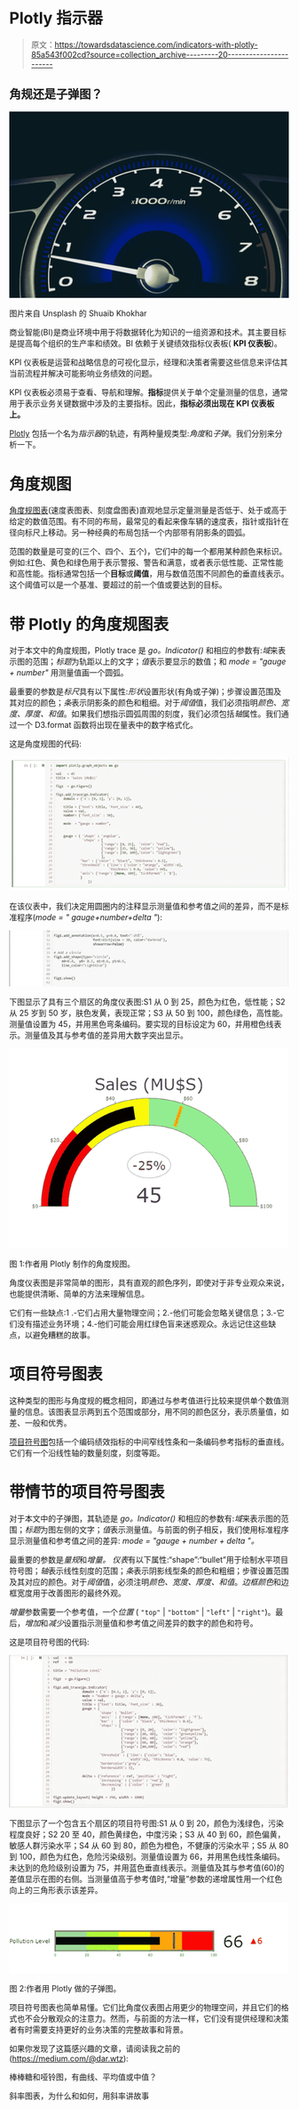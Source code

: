 # Plotly 指示器

> 原文：<https://towardsdatascience.com/indicators-with-plotly-85a543f002cd?source=collection_archive---------20----------------------->

## **角规还是子弹图？**

![](img/1841177fee381326b38401595b694694.png)

图片来自 Unsplash 的 Shuaib Khokhar

商业智能(BI)是商业环境中用于将数据转化为知识的一组资源和技术。其主要目标是提高每个组织的生产率和绩效。BI 依赖于关键绩效指标仪表板( **KPI 仪表板**)。

KPI 仪表板是运营和战略信息的可视化显示，经理和决策者需要这些信息来评估其当前流程并解决可能影响业务绩效的问题。

KPI 仪表板必须易于查看、导航和理解。**指标**提供关于单个定量测量的信息，通常用于表示业务关键数据中涉及的主要指标。因此，**指标必须出现在 KPI 仪表板上。**

[Plotly](/bubble-charts-70ef7485c51e) 包括一个名为*指示器*的轨迹，有两种量规类型:*角度*和*子弹*。我们分别来分析一下。

# **角度规图**

[角度规图表](/gauge-bullet-charts-cfe171ca3094)(速度表图表、刻度盘图表)直观地显示定量测量是否低于、处于或高于给定的数值范围。有不同的布局，最常见的看起来像车辆的速度表，指针或指针在径向标尺上移动。另一种经典的布局包括一个内部带有阴影条的圆弧。

范围的数量是可变的(三个、四个、五个)，它们中的每一个都用某种颜色来标识。例如:红色、黄色和绿色用于表示警报、警告和满意，或者表示低性能、正常性能和高性能。指标通常包括一个**目标**或**阈值**，用与数值范围不同颜色的垂直线表示。这个阈值可以是一个基准、要超过的前一个值或要达到的目标。

# **带 Plotly 的角度规图表**

对于本文中的角度规图，Plotly trace 是 *go。Indicator()* 和相应的参数有:*域*来表示图的范围；*标题*为轨距以上的文字；*值*表示要显示的数值；和 *mode = "gauge + number"* 用测量值画一个圆弧。

最重要的参数是*标尺*具有以下属性:*形状*设置形状(有角或子弹)；步骤设置范围及其对应的颜色；*条*表示阴影条的颜色和粗细。对于*阈值*值，我们必须指明*颜色、宽度、厚度、*和*值*。如果我们想指示圆弧周围的刻度，我们必须包括*轴*属性。我们通过一个 D3.format 函数将出现在量表中的数字格式化。

这是角度规图的代码:

![](img/1ee926246228ebb4296b2047abe5af3a.png)

在该仪表中，我们决定用圆圈内的注释显示测量值和参考值之间的差异，而不是标准程序(*mode = " gauge+number+delta "*):

![](img/875d4a7385a9bb576e939733dfc65efe.png)

下图显示了具有三个扇区的角度仪表图:S1 从 0 到 25，颜色为红色，低性能；S2 从 25 岁到 50 岁，肤色发黄，表现正常；S3 从 50 到 100，颜色绿色，高性能。测量值设置为 45，并用黑色弯条编码。要实现的目标设定为 60，并用橙色线表示。测量值及其与参考值的差异用大数字突出显示。

![](img/559455886bdd9566c51c21f04db0b1a5.png)

图 1:作者用 Plotly 制作的角度规图。

角度仪表图是非常简单的图形，具有直观的颜色序列，即使对于非专业观众来说，也能提供清晰、简单的方法来理解信息。

它们有一些缺点:1 .-它们占用大量物理空间；2.-他们可能会忽略关键信息；3.-它们没有描述业务环境；4.-他们可能会用红绿色盲来迷惑观众。永远记住这些缺点，以避免糟糕的故事。

# **项目符号图表**

这种类型的图形与角度规的概念相同，即通过与参考值进行比较来提供单个数值测量的信息。该图表显示两到五个范围或部分，用不同的颜色区分，表示质量值，如差、一般和优秀。

[项目符号图](/gauge-bullet-charts-cfe171ca3094)包括一个编码绩效指标的中间窄线性条和一条编码参考指标的垂直线。它们有一个沿线性轴的数量刻度，刻度等距。

# **带情节的项目符号图表**

对于本文中的子弹图，其轨迹是 *go。Indicator()* 和相应的参数有:*域*来表示图的范围；*标题*为图左侧的文字；*值*表示测量值。与前面的例子相反，我们使用标准程序显示测量值和参考值之间的差异: *mode = "gauge + number + delta "。*

最重要的参数是*量规*和*增量。* *仪表*有以下属性:“shape”:“bullet”用于绘制水平项目符号图；*轴*表示线性刻度的范围；*条*表示阴影线型条的颜色和粗细；步骤设置范围及其对应的颜色。对于*阈值*值，必须注明*颜色、宽度、厚度、*和*值*。*边框颜色*和边框宽度用于改善图形的最终外观。

*增量*参数需要一个参考值，一个*位置* ( `"top"` | `"bottom"` | `"left"` | `"right"`)。最后，*增加*和*减少*设置指示测量值和参考值之间差异的数字的颜色和符号。

这是项目符号图的代码:

![](img/dd5e44ecbddb3ec2adf960b6ddb2e354.png)

下图显示了一个包含五个扇区的项目符号图:S1 从 0 到 20，颜色为浅绿色，污染程度良好；S2 20 至 40，颜色黄绿色，中度污染；S3 从 40 到 60，颜色偏黄，敏感人群污染水平；S4 从 60 到 80，颜色为橙色，不健康的污染水平；S5 从 80 到 100，颜色为红色，危险污染级别。测量值设置为 66，并用黑色线性条编码。未达到的危险级别设置为 75，并用蓝色垂直线表示。测量值及其与参考值(60)的差值显示在图的右侧。当测量值高于参考值时,“增量”参数的递增属性用一个红色向上的三角形表示该差异。

![](img/ce69234bb2d2810bfd547185f0b2b4ca.png)

图 2:作者用 Plotly 做的子弹图。

项目符号图表也简单易懂。它们比角度仪表图占用更少的物理空间，并且它们的格式也不会分散观众的注意力。然而，与前面的方法一样，它们没有提供经理和决策者有时需要支持更好的业务决策的完整故事和背景。

如果你发现了这篇感兴趣的文章，请阅读我之前的(https://medium.com/@dar.wtz):

棒棒糖和哑铃图，有曲线、平均值或中值？

</lollipop-dumbbell-charts-with-plotly-696039d5f85>  

斜率图表，为什么和如何，用斜率讲故事

</slope-charts-why-how-11c2a0bc28be> 